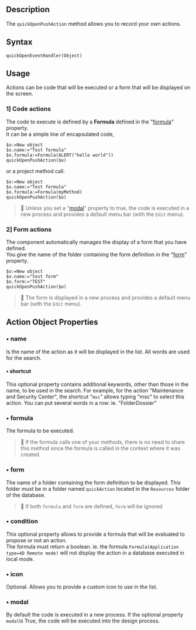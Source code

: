 ## Description
The `quickOpenPushAction` method allows you to record your own actions.

## Syntax

`quickOpenEventHandler(Object)`

## Usage

Actions can be code that will be executed or a form that will be displayed on the screen.

### 1] Code actions

The code to execute is defined by a **Formula** defined in the "[formula](#formula)" property.
<br/>It can be a simple line of encapsulated code,

```4d
$o:=New object
$o.name:="Test formula"
$o.formula:=Formula(ALERT("hello world"))
quickOpenPushAction($o)
```
or a project method call.
 
```4d
$o:=New object
$o.name:="Test formula"
$o.formula:=Formula(myMethod)
quickOpenPushAction($o)
```
> 📌 Unless you set a "[modal](#modal)" property to true, the code is executed in a new process and provides a default menu bar (with the `Edit` menu).

### 2] Form actions

The component automatically manages the display of a form that you have defined.
<br/>You give the name of the folder containing the form definition in the "[form](#form)" property.

```4d
$o:=New object
$o.name:="test form"
$o.form:="TEST"
quickOpenPushAction($o)
```
> 📌 The form is displayed in a new process and provides a default menu bar (with the `Edit` menu).

## Action Object Properties

### • name
Is the name of the action as it will be displayed in the list. All words are used for the search.
	
#### • shortcut
This optional property contains additional keywords, other than those in the name, to be used in the search. For example, for the action "Maintenance and Security Center", the shortcut "`msc`" allows typing "msc" to select this action. You can put several words in a row: ie. "FolderDossier"
	
### • <a name="formula">formula</a>
The formula to be executed. 
	
> 📌 If the formula calls one of your methods, there is no need to share this method since the formula is called in the context where it was created.
	
### • <a name="form">form</a>
The name of a folder containing the form definition to be displayed. This folder must be in a folder named `quickAction` located in the `Resources` folder of the database.
	
> 📌 If both `formula` and `form` are defined, `form` will be ignored
	
### • condition
This optional property allows to provide a formula that will be evaluated to propose or not an action. 
<br/>The formula must return a boolean. ie. the formula `Formula(Application type=4D Remote mode)` will not display the action in a database executed in local mode.

### • icon
Optional. Allows you to provide a custom icon to use in the list.
	
### • <a name="modal">modal</a>
By default the code is executed in a new process. If the optional property `modal`is True, the code will be executed into the design process.
